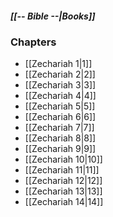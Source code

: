 ##### *[[-- Bible --|Books]]*

### Chapters
- [[Zechariah 1|1]]
- [[Zechariah 2|2]]
- [[Zechariah 3|3]]
- [[Zechariah 4|4]]
- [[Zechariah 5|5]]
- [[Zechariah 6|6]]
- [[Zechariah 7|7]]
- [[Zechariah 8|8]]
- [[Zechariah 9|9]]
- [[Zechariah 10|10]]
- [[Zechariah 11|11]]
- [[Zechariah 12|12]]
- [[Zechariah 13|13]]
- [[Zechariah 14|14]]
